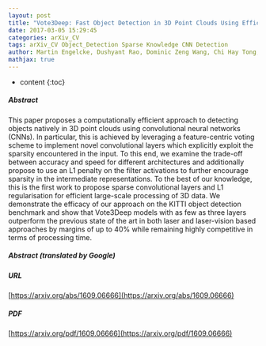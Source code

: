 ```yaml
---
layout: post
title: "Vote3Deep: Fast Object Detection in 3D Point Clouds Using Efficient Convolutional Neural Networks"
date: 2017-03-05 15:29:45
categories: arXiv_CV
tags: arXiv_CV Object_Detection Sparse Knowledge CNN Detection
author: Martin Engelcke, Dushyant Rao, Dominic Zeng Wang, Chi Hay Tong, Ingmar Posner
mathjax: true
---
```


* content
{:toc}

##### Abstract
This paper proposes a computationally efficient approach to detecting objects natively in 3D point clouds using convolutional neural networks (CNNs). In particular, this is achieved by leveraging a feature-centric voting scheme to implement novel convolutional layers which explicitly exploit the sparsity encountered in the input. To this end, we examine the trade-off between accuracy and speed for different architectures and additionally propose to use an L1 penalty on the filter activations to further encourage sparsity in the intermediate representations. To the best of our knowledge, this is the first work to propose sparse convolutional layers and L1 regularisation for efficient large-scale processing of 3D data. We demonstrate the efficacy of our approach on the KITTI object detection benchmark and show that Vote3Deep models with as few as three layers outperform the previous state of the art in both laser and laser-vision based approaches by margins of up to 40% while remaining highly competitive in terms of processing time.

##### Abstract (translated by Google)


##### URL
[https://arxiv.org/abs/1609.06666](https://arxiv.org/abs/1609.06666)

##### PDF
[https://arxiv.org/pdf/1609.06666](https://arxiv.org/pdf/1609.06666)

